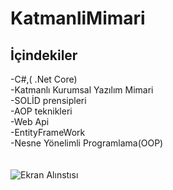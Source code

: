 # KatmanliMimari
## İçindekiler
-C#,( .Net Core)<br/> 
-Katmanlı Kurumsal Yazılım Mimari <br/> 
-SOLİD prensipleri<br/> 
-AOP teknikleri<br/> 
-Web Api<br/> 
-EntityFrameWork <br/> 
-Nesne Yönelimli Programlama(OOP) <br/> 
<br/> <br/> 
![Ekran Alınstısı](https://user-images.githubusercontent.com/60323250/110014041-64084600-7d33-11eb-9a6b-38502570e5ef.PNG)
